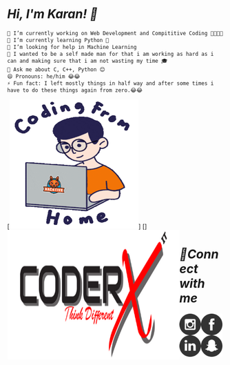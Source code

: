 # *Hi, I'm Karan! 👋*
    🔭 I’m currently working on Web Development and Compititive Coding 👨‍💻👨‍💻
    🌱 I’m currently learning Python 🐍
    🤔 I’m looking for help in Machine Learning
    🙌 I wanted to be a self made man for that i am working as hard as i can and making sure that i am not wasting my time 🎓
    💬 Ask me about C, C++, Python 😊
    😄 Pronouns: he/him 😂😂
    ⚡ Fun fact: I left mostly things in half way and after some times i have to do these things again from zero.😂😂

[<img src="/Coding image.gif" height='300' width='300'>]
[<img align="left" src="/CoderxImage.png" width='400' height='300'>]

# *🔗Connect with me* 
    
[<img align="left" src="/instagram.png" width='50' height='50'>](https://www.instagram.com/its_karanshx/)
[<img align="left" src="/facebook.png" width='50' height='50'>](https://www.facebook.com/Karansh99)
[<img align="left" src="/linkdin.png" width='50' height='50'>](https://www.linkedin.com/in/karan-sharma-23574a1b9/)
[<img align="left" src="/snapchat.png" width='50' height='50'>](https://accounts.snapchat.com/accounts/snapcodes)
